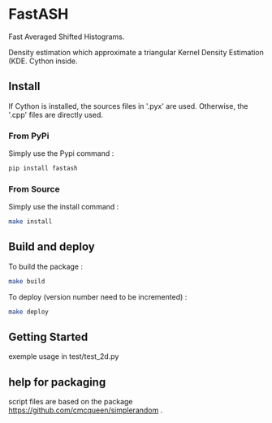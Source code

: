 # FastASH
Fast Averaged Shifted Histograms.

Density estimation which approximate a triangular Kernel Density Estimation (KDE.
Cython inside.


## Install

If Cython is installed, the sources files in '.pyx' are used. Otherwise, the '.cpp' files are directly used.

### From PyPi

Simply use the Pypi command :

```bash
pip install fastash 
```

### From Source

Simply use the install command :

```bash
make install
```

## Build and deploy

To build the package :
```bash
make build
```

To deploy (version number need to be incremented) :
```bash
make deploy
```

## Getting Started

exemple usage in test/test_2d.py

## help for packaging

script files are based on the package https://github.com/cmcqueen/simplerandom .
